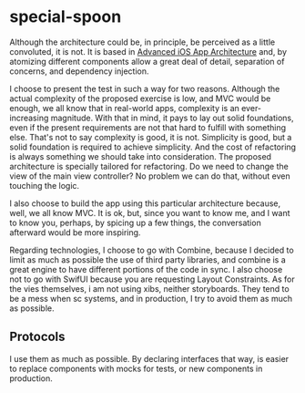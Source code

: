 # special-spoon

Although the architecture could be, in principle, be perceived as a little convoluted, it is not. It is based in [Advanced iOS App Architecture](https://www.raywenderlich.com/books/advanced-ios-app-architecture/v3.0) and, by atomizing different components allow a great deal of detail, separation of concerns, and dependency injection. 

I choose to present the test in such a way for two reasons. Although the actual complexity of the proposed exercise is low, and MVC would be enough, we all know that in real-world apps, complexity is an ever-increasing magnitude. With that in mind, it pays to lay out solid foundations, even if the present requirements are not that hard to fulfill with something else. That's not to say complexity is good, it is not. Simplicity is good, but a solid foundation is required to achieve simplicity. And the cost of refactoring is always something we should take into consideration. The proposed architecture is specially tailored for refactoring. Do we need to change the view of the main view controller? No problem we can do that, without even touching the logic. 

I also choose to build the app using this particular architecture because, well, we all know MVC. It is ok, but, since you want to know me, and I want to know you, perhaps, by spicing up a few things, the conversation afterward would be more inspiring. 

Regarding technologies, I choose to go with Combine, because I decided to limit as much as possible the use of third party libraries, and combine is a great engine to have different portions of the code in sync. I also choose not to go with SwifUI because you are requesting Layout Constraints. 
As for the vies themselves, i am not using xibs, neither storyboards. They tend to be a mess when sc systems, and in production, I try to avoid them as much as possible.  

## Protocols
I use them as much as possible. By declaring interfaces that way, is easier to replace components with mocks for tests, or new components in production.

